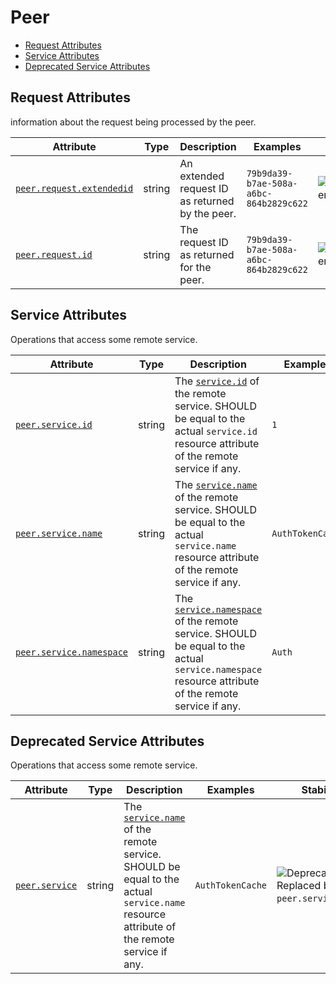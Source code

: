 <!-- NOTE: THIS FILE IS AUTOGENERATED. DO NOT EDIT BY HAND. -->
<!-- see templates/registry/markdown/attribute_namespace.md.j2 -->

# Peer

- [Request Attributes](#request-attributes)
- [Service Attributes](#service-attributes)
- [Deprecated Service Attributes](#deprecated-service-attributes)

## Request Attributes

information about the request being processed by the peer.

| Attribute | Type | Description | Examples | Stability |
|---|---|---|---|---|
| <a id="peer-request-extendedid" href="#peer-request-extendedid">`peer.request.extendedid`</a> | string | An extended request ID as returned by the peer. | `79b9da39-b7ae-508a-a6bc-864b2829c622` | ![Development](https://img.shields.io/badge/-development-blue) |
| <a id="peer-request-id" href="#peer-request-id">`peer.request.id`</a> | string | The request ID as returned for the peer. | `79b9da39-b7ae-508a-a6bc-864b2829c622` | ![Development](https://img.shields.io/badge/-development-blue) |

## Service Attributes

Operations that access some remote service.

| Attribute | Type | Description | Examples | Stability |
|---|---|---|---|---|
| <a id="peer-service-id" href="#peer-service-id">`peer.service.id`</a> | string | The [`service.id`](/docs/resource/README.md#service) of the remote service. SHOULD be equal to the actual `service.id` resource attribute of the remote service if any. | `1` | ![Development](https://img.shields.io/badge/-development-blue) |
| <a id="peer-service-name" href="#peer-service-name">`peer.service.name`</a> | string | The [`service.name`](/docs/resource/README.md#service) of the remote service. SHOULD be equal to the actual `service.name` resource attribute of the remote service if any. | `AuthTokenCache` | ![Development](https://img.shields.io/badge/-development-blue) |
| <a id="peer-service-namespace" href="#peer-service-namespace">`peer.service.namespace`</a> | string | The [`service.namespace`](/docs/resource/README.md#service) of the remote service. SHOULD be equal to the actual `service.namespace` resource attribute of the remote service if any. | `Auth` | ![Development](https://img.shields.io/badge/-development-blue) |

## Deprecated Service Attributes

Operations that access some remote service.

| Attribute | Type | Description | Examples | Stability |
|---|---|---|---|---|
| <a id="peer-service" href="#peer-service">`peer.service`</a> | string | The [`service.name`](/docs/resource/README.md#service) of the remote service. SHOULD be equal to the actual `service.name` resource attribute of the remote service if any. | `AuthTokenCache` | ![Deprecated](https://img.shields.io/badge/-deprecated-red)<br>Replaced by `peer.service.name`. |
